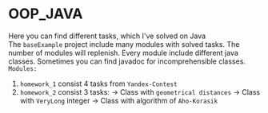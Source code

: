 # OOP_JAVA

Here you can find different tasks, which I've solved on Java <br>
The `baseExample` project include many modules with solved tasks. The number of modules will replenish. Every module include different java classes. Sometimes you can find javadoc for incomprehensible classes. <br>
`Modules:`
1. `homework_1` consist 4 tasks from `Yandex-Contest`
2. `homework_2` consist 3 tasks:
  -> Class with `geometrical distances`
  -> Class with `VeryLong` integer
  -> Class with algorithm of `Aho-Korasik`
